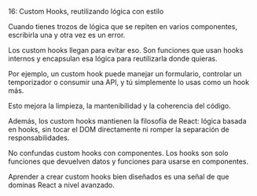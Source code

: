 16: Custom Hooks, reutilizando lógica con estilo

Cuando tienes trozos de lógica que se repiten en varios componentes, escribirla una y otra vez es un error.

Los custom hooks llegan para evitar eso. Son funciones que usan hooks internos y encapsulan esa lógica para reutilizarla donde quieras.

Por ejemplo, un custom hook puede manejar un formulario, controlar un temporizador o consumir una API, y tú simplemente lo usas como un hook más.

Esto mejora la limpieza, la mantenibilidad y la coherencia del código.

Además, los custom hooks mantienen la filosofía de React: lógica basada en hooks, sin tocar el DOM directamente ni romper la separación de responsabilidades.

No confundas custom hooks con componentes. Los hooks son solo funciones que devuelven datos y funciones para usarse en componentes.

Aprender a crear custom hooks bien diseñados es una señal de que dominas React a nivel avanzado.

